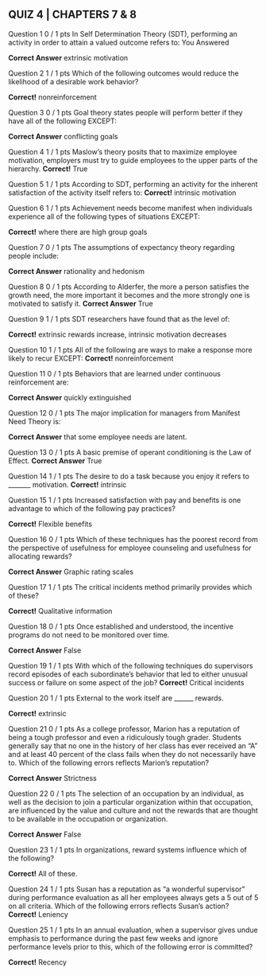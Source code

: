 ## QUIZ 4 | CHAPTERS 7 & 8

Question 1
0 / 1 pts
In Self Determination Theory (SDT), performing an activity in order to attain a valued outcome refers to:
You Answered

**Correct Answer**
  extrinsic motivation


Question 2
1 / 1 pts
Which of the following outcomes would reduce the likelihood of a desirable work behavior?

**Correct!**
  nonreinforcement


Question 3
0 / 1 pts
Goal theory states people will perform better if they have all of the following EXCEPT:

**Correct Answer**
  conflicting goals


Question 4
1 / 1 pts
Maslow’s theory posits that to maximize employee motivation, employers must try to guide employees to the upper parts of the hierarchy.
**Correct!**
  True


Question 5
1 / 1 pts
According to SDT, performing an activity for the inherent satisfaction of the activity itself refers to:
**Correct!**
  intrinsic motivation


Question 6
1 / 1 pts
Achievement needs become manifest when individuals experience all of the following types of situations EXCEPT:

**Correct!**
  where there are high group goals


Question 7
0 / 1 pts
The assumptions of expectancy theory regarding people include:

**Correct Answer**
  rationality and hedonism


Question 8
0 / 1 pts
According to Alderfer, the more a person satisfies the growth need, the more important it becomes and the more strongly one is motivated to satisfy it.
**Correct Answer**
  True

Question 9
1 / 1 pts
SDT researchers have found that as the level of:

**Correct!**
  extrinsic rewards increase, intrinsic motivation decreases


Question 10
1 / 1 pts
All of the following are ways to make a response more likely to recur EXCEPT:
**Correct!**
  nonreinforcement


Question 11
0 / 1 pts
Behaviors that are learned under continuous reinforcement are:

**Correct Answer**
  quickly extinguished


Question 12
0 / 1 pts
The major implication for managers from Manifest Need Theory is:

**Correct Answer**
  that some employee needs are latent.


Question 13
0 / 1 pts
A basic premise of operant conditioning is the Law of Effect.
**Correct Answer**
  True


Question 14
1 / 1 pts
The desire to do a task because you enjoy it refers to _______ motivation.
**Correct!**
  intrinsic


Question 15
1 / 1 pts
Increased satisfaction with pay and benefits is one advantage to which of the following pay practices?

**Correct!**
  Flexible benefits


Question 16
0 / 1 pts
Which of these techniques has the poorest record from the perspective of usefulness for employee counseling and usefulness for allocating rewards?

**Correct Answer**
  Graphic rating scales


Question 17
1 / 1 pts
The critical incidents method primarily provides which of these?

**Correct!**
  Qualitative information


Question 18
0 / 1 pts
Once established and understood, the incentive programs do not need to be monitored over time.

**Correct Answer**
  False

Question 19
1 / 1 pts
With which of the following techniques do supervisors record episodes of each subordinate’s behavior that led to either unusual success or failure on some aspect of the job?
**Correct!**
  Critical incidents

Question 20
1 / 1 pts
External to the work itself are ______ rewards.

**Correct!**
  extrinsic


Question 21
0 / 1 pts
As a college professor, Marion has a reputation of being a tough professor and even a ridiculously tough grader. Students generally say that no one in the history of her class has ever received an “A” and at least 40 percent of the class fails when they do not necessarily have to. Which of the following errors reflects Marion’s reputation?

**Correct Answer**
  Strictness


Question 22
0 / 1 pts
The selection of an occupation by an individual, as well as the decision to join a particular organization within that occupation, are influenced by the value and culture and not the rewards that are thought to be available in the occupation or organization.

**Correct Answer**
  False

Question 23
1 / 1 pts
In organizations, reward systems influence which of the following?

**Correct!**
  All of these.

Question 24
1 / 1 pts
Susan has a reputation as “a wonderful supervisor” during performance evaluation as all her employees always gets a 5 out of 5 on all criteria. Which of the following errors reflects Susan’s action?
**Correct!**
  Leniency


Question 25
1 / 1 pts
In an annual evaluation, when a supervisor gives undue emphasis to performance during the past few weeks and ignore performance levels prior to this, which of the following error is committed?

**Correct!**
  Recency
